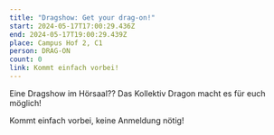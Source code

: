 ```yaml
---
title: "Dragshow: Get your drag-on!"
start: 2024-05-17T17:00:29.436Z
end: 2024-05-17T19:00:29.439Z
place: Campus Hof 2, C1
person: DRAG-ON
count: 0
link: Kommt einfach vorbei!
---
```

Eine Dragshow im Hörsaal?? Das Kollektiv Dragon macht es für euch möglich!

Kommt einfach vorbei, keine Anmeldung nötig!